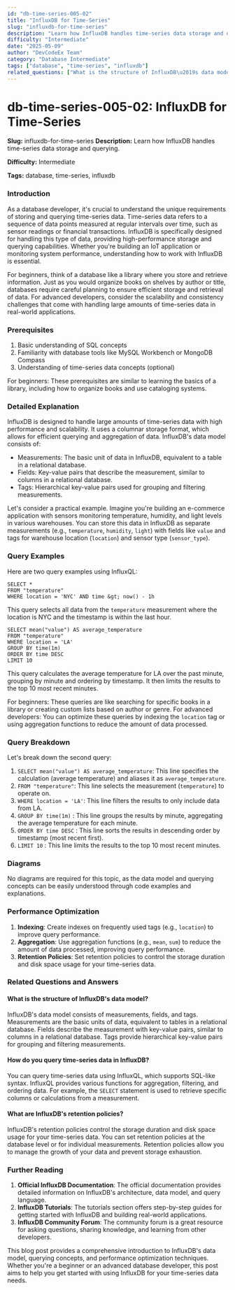 ```yaml
---
id: "db-time-series-005-02"
title: "InfluxDB for Time-Series"
slug: "influxdb-for-time-series"
description: "Learn how InfluxDB handles time-series data storage and querying."
difficulty: "Intermediate"
date: "2025-05-09"
author: "DevCodeEx Team"
category: "Database Intermediate"
tags: ["database", "time-series", "influxdb"]
related_questions: ["What is the structure of InfluxDB\u2019s data model?", "How do you query time-series data in InfluxDB?", "What are InfluxDB\u2019s retention policies?"]
---
```


# db-time-series-005-02: InfluxDB for Time-Series

**Slug:** influxdb-for-time-series
**Description:** Learn how InfluxDB handles time-series data storage and querying.

**Difficulty:** Intermediate

**Tags:** database, time-series, influxdb

### Introduction

As a database developer, it's crucial to understand the unique requirements of storing and querying time-series data. Time-series data refers to a sequence of data points measured at regular intervals over time, such as sensor readings or financial transactions. InfluxDB is specifically designed for handling this type of data, providing high-performance storage and querying capabilities. Whether you're building an IoT application or monitoring system performance, understanding how to work with InfluxDB is essential.

For beginners, think of a database like a library where you store and retrieve information. Just as you would organize books on shelves by author or title, databases require careful planning to ensure efficient storage and retrieval of data. For advanced developers, consider the scalability and consistency challenges that come with handling large amounts of time-series data in real-world applications.

### Prerequisites

1. Basic understanding of SQL concepts
2. Familiarity with database tools like MySQL Workbench or MongoDB Compass
3. Understanding of time-series data concepts (optional)

For beginners: These prerequisites are similar to learning the basics of a library, including how to organize books and use cataloging systems.

### Detailed Explanation

InfluxDB is designed to handle large amounts of time-series data with high performance and scalability. It uses a columnar storage format, which allows for efficient querying and aggregation of data. InfluxDB's data model consists of:

* Measurements: The basic unit of data in InfluxDB, equivalent to a table in a relational database.
* Fields: Key-value pairs that describe the measurement, similar to columns in a relational database.
* Tags: Hierarchical key-value pairs used for grouping and filtering measurements.

Let's consider a practical example. Imagine you're building an e-commerce application with sensors monitoring temperature, humidity, and light levels in various warehouses. You can store this data in InfluxDB as separate measurements (e.g., `temperature`, `humidity`, `light`) with fields like `value` and tags for warehouse location (`location`) and sensor type (`sensor_type`).

### Query Examples

Here are two query examples using InfluxQL:

```influxql
SELECT *
FROM "temperature"
WHERE location = 'NYC' AND time &gt; now() - 1h
```

This query selects all data from the `temperature` measurement where the location is NYC and the timestamp is within the last hour.

```influxql
SELECT mean("value") AS average_temperature
FROM "temperature"
WHERE location = 'LA'
GROUP BY time(1m)
ORDER BY time DESC
LIMIT 10
```

This query calculates the average temperature for LA over the past minute, grouping by minute and ordering by timestamp. It then limits the results to the top 10 most recent minutes.

For beginners: These queries are like searching for specific books in a library or creating custom lists based on author or genre. For advanced developers: You can optimize these queries by indexing the `location` tag or using aggregation functions to reduce the amount of data processed.

### Query Breakdown

Let's break down the second query:

1. `SELECT mean("value") AS average_temperature`: This line specifies the calculation (average temperature) and aliases it as `average_temperature`.
2. `FROM "temperature"`: This line selects the measurement (`temperature`) to operate on.
3. `WHERE location = 'LA'`: This line filters the results to only include data from LA.
4. `GROUP BY time(1m)` : This line groups the results by minute, aggregating the average temperature for each minute.
5. `ORDER BY time DESC` : This line sorts the results in descending order by timestamp (most recent first).
6. `LIMIT 10` : This line limits the results to the top 10 most recent minutes.

### Diagrams

No diagrams are required for this topic, as the data model and querying concepts can be easily understood through code examples and explanations.

### Performance Optimization

1. **Indexing**: Create indexes on frequently used tags (e.g., `location`) to improve query performance.
2. **Aggregation**: Use aggregation functions (e.g., `mean`, `sum`) to reduce the amount of data processed, improving query performance.
3. **Retention Policies**: Set retention policies to control the storage duration and disk space usage for your time-series data.

### Related Questions and Answers

#### What is the structure of InfluxDB's data model?

InfluxDB's data model consists of measurements, fields, and tags. Measurements are the basic units of data, equivalent to tables in a relational database. Fields describe the measurement with key-value pairs, similar to columns in a relational database. Tags provide hierarchical key-value pairs for grouping and filtering measurements.

#### How do you query time-series data in InfluxDB?

You can query time-series data using InfluxQL, which supports SQL-like syntax. InfluxQL provides various functions for aggregation, filtering, and ordering data. For example, the `SELECT` statement is used to retrieve specific columns or calculations from a measurement.

#### What are InfluxDB's retention policies?

InfluxDB's retention policies control the storage duration and disk space usage for your time-series data. You can set retention policies at the database level or for individual measurements. Retention policies allow you to manage the growth of your data and prevent storage exhaustion.

### Further Reading

1. **Official InfluxDB Documentation**: The official documentation provides detailed information on InfluxDB's architecture, data model, and query language.
2. **InfluxDB Tutorials**: The tutorials section offers step-by-step guides for getting started with InfluxDB and building real-world applications.
3. **InfluxDB Community Forum**: The community forum is a great resource for asking questions, sharing knowledge, and learning from other developers.

This blog post provides a comprehensive introduction to InfluxDB's data model, querying concepts, and performance optimization techniques. Whether you're a beginner or an advanced database developer, this post aims to help you get started with using InfluxDB for your time-series data needs.